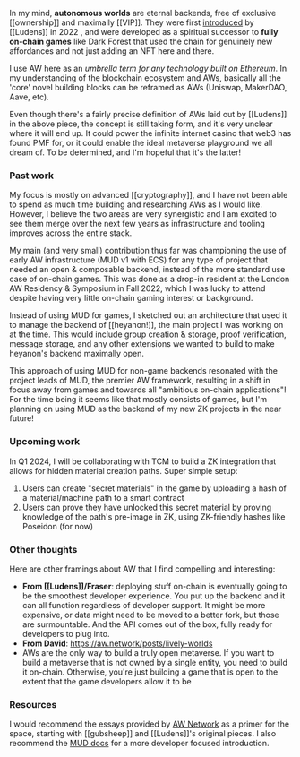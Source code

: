 In my mind, **autonomous worlds** are eternal backends, free of exclusive [[ownership]] and maximally [[VIP]]. They were first [introduced](https://0xparc.org/blog/autonomous-worlds) by [[Ludens]] in 2022 , and were developed as a spiritual successor to **fully on-chain games** like Dark Forest that used the chain for genuinely new affordances and not just adding an NFT here and there.

I use AW here as an _umbrella term for any technology built on Ethereum_. In my understanding of the blockchain ecosystem and AWs, basically all the 'core' novel building blocks can be reframed as AWs (Uniswap, MakerDAO, Aave, etc).

Even though there's a fairly precise definition of AWs laid out by [[Ludens]] in the above piece, the concept is still taking form, and it's very unclear where it will end up. It could power the infinite internet casino that web3 has found PMF for, or it could enable the ideal metaverse playground we all dream of. To be determined, and I'm hopeful that it's the latter!

### Past work

My focus is mostly on advanced [[cryptography]], and I have not been able to spend as much time building and researching AWs as I would like. However, I believe the two areas are very synergistic and I am excited to see them merge over the next few years as infrastructure and tooling improves across the entire stack.

My main (and very small) contribution thus far was championing the use of early AW infrastructure (MUD v1 with ECS) for any type of project that needed an open & composable backend, instead of the more standard use case of on-chain games. This was done as a drop-in resident at the London AW Residency & Symposium in Fall 2022, which I was lucky to attend despite having very little on-chain gaming interest or background.

Instead of using MUD for games, I sketched out an architecture that used it to manage the backend of [[heyanon!]], the main project I was working on at the time. This would include group creation & storage, proof verification, message storage, and any other extensions we wanted to build to make heyanon's backend maximally open.

This approach of using MUD for non-game backends resonated with the project leads of MUD, the premier AW framework, resulting in a shift in focus away from games and towards all "ambitious on-chain applications"! For the time being it seems like that mostly consists of games, but I'm planning on using MUD as the backend of my new ZK projects in the near future!

### Upcoming work

In Q1 2024, I will be collaborating with TCM to build a ZK integration that allows for hidden material creation paths. Super simple setup:

1. Users can create "secret materials" in the game by uploading a hash of a material/machine path to a smart contract
2. Users can prove they have unlocked this secret material by proving knowledge of the path's pre-image in ZK, using ZK-friendly hashes like Poseidon (for now)

### Other thoughts

Here are other framings about AW that I find compelling and interesting:

- **From [[Ludens]]/Fraser**: deploying stuff on-chain is eventually going to be the smoothest developer experience. You put up the backend and it can all function regardless of developer support. It might be more expensive, or data might need to be moved to a better fork, but those are surmountable. And the API comes out of the box, fully ready for developers to plug into.
- **From David**: https://aw.network/posts/lively-worlds
- AWs are the only way to build a truly open metaverse. If you want to build a metaverse that is not owned by a single entity, you need to build it on-chain. Otherwise, you're just building a game that is open to the extent that the game developers allow it to be

### Resources

I would recommend the essays provided by [AW Network](https://aw.network) as a primer for the space, starting with [[gubsheep]] and [[Ludens]]'s original pieces. I also recommend the [MUD docs](https://mud.dev/introduction) for a more developer focused introduction.
